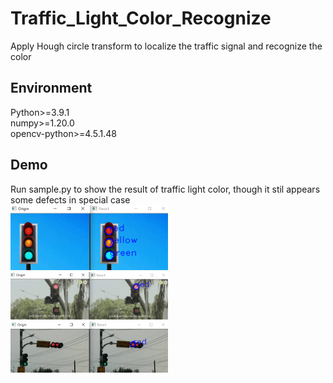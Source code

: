 ﻿# Traffic_Light_Color_Recognize
Apply Hough circle transform to localize the traffic signal and recognize the color  
  
## Environment
Python>=3.9.1  
numpy>=1.20.0  
opencv-python>=4.5.1.48  

## Demo
Run sample.py to show the result of traffic light color, though it stil appears some defects in special case  
<img src="https://github.com/ycc789741ycc/Traffic_Light_Color_Recognize/blob/master/READMEpics/demo1.png" alt="Cover" width="50%"/>  
<img src="https://github.com/ycc789741ycc/Traffic_Light_Color_Recognize/blob/master/READMEpics/demo3.png" alt="Cover" width="50%"/>  
<img src="https://github.com/ycc789741ycc/Traffic_Light_Color_Recognize/blob/master/READMEpics/demo2.png" alt="Cover" width="50%"/>  
